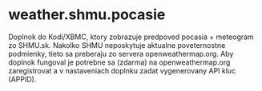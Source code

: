 # weather.shmu.pocasie

Doplnok do Kodi/XBMC, ktory zobrazuje predpoved pocasia + meteogram zo SHMU.sk. Nakolko SHMU neposkytuje aktualne poveternostne podmienky, tieto sa preberaju zo servera openweathermap.org. Aby doplnok fungoval je potrebne sa (zdarma) na openweathermap.org zaregistrovat a v nastaveniach doplnku zadat vygenerovany API kluc (APPID).
